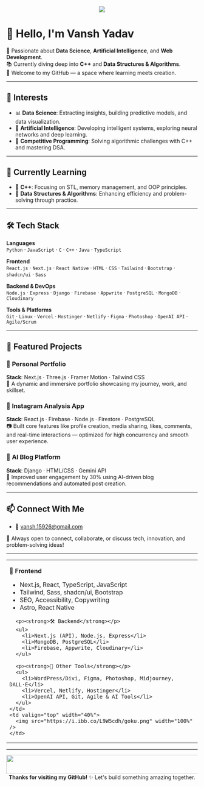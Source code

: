 <div align="center">
  <img src="https://i.ibb.co/XYSXd3j/footer.gif">
</div>

# 👋 Hello, I'm **Vansh Yadav**

🎯 Passionate about **Data Science**, **Artificial Intelligence**, and **Web Development**.  
📚 Currently diving deep into **C++** and **Data Structures & Algorithms**.  
🚀 Welcome to my GitHub — a space where learning meets creation.

---

## 👀 Interests

- 📊 **Data Science**: Extracting insights, building predictive models, and data visualization.
- 🤖 **Artificial Intelligence**: Developing intelligent systems, exploring neural networks and deep learning.
- 🧠 **Competitive Programming**: Solving algorithmic challenges with C++ and mastering DSA.

---

## 🌱 Currently Learning

- 🧩 **C++**: Focusing on STL, memory management, and OOP principles.
- 🧮 **Data Structures & Algorithms**: Enhancing efficiency and problem-solving through practice.

---

## 🛠️ Tech Stack

**Languages**  
`Python` · `JavaScript` · `C` · `C++` · `Java` · `TypeScript`

**Frontend**  
`React.js` · `Next.js` · `React Native` · `HTML` · `CSS` · `Tailwind` · `Bootstrap` · `shadcn/ui` · `Sass`

**Backend & DevOps**  
`Node.js` · `Express` · `Django` · `Firebase` · `Appwrite` · `PostgreSQL` · `MongoDB` · `Cloudinary`

**Tools & Platforms**  
`Git` · `Linux` · `Vercel` · `Hostinger` · `Netlify` · `Figma` · `Photoshop` · `OpenAI API` · `Agile/Scrum`

---

## 🔭 Featured Projects

### 🔹 **Personal Portfolio**  
**Stack**: Next.js · Three.js · Framer Motion · Tailwind CSS  
🎨 A dynamic and immersive portfolio showcasing my journey, work, and skillset.

### 🔹 **Instagram Analysis App**  
**Stack**: React.js · Firebase · Node.js · Firestore · PostgreSQL  
📷 Built core features like profile creation, media sharing, likes, comments, and real-time interactions — optimized for high concurrency and smooth user experience.

### 🔹 **AI Blog Platform**  
**Stack**: Django · HTML/CSS · Gemini API  
🧠 Improved user engagement by 30% using AI-driven blog recommendations and automated post creation.

---

## 📫 Connect With Me

- 📧 [vansh.15926@gmail.com](mailto:vansh.15926@gmail.com)

💬 Always open to connect, collaborate, or discuss tech, innovation, and problem-solving ideas!

---

<table>
  <tr>
    <td valign="top" width="60%">
      <p><strong>🎨 Frontend</strong></p>
      <ul>
        <li>Next.js, React, TypeScript, JavaScript</li>
        <li>Tailwind, Sass, shadcn/ui, Bootstrap</li>
        <li>SEO, Accessibility, Copywriting</li>
        <li>Astro, React Native</li>
      </ul>

      <p><strong>🛠 Backend</strong></p>
      <ul>
        <li>Next.js (API), Node.js, Express</li>
        <li>MongoDB, PostgreSQL</li>
        <li>Firebase, Appwrite, Cloudinary</li>
      </ul>

      <p><strong>📁 Other Tools</strong></p>
      <ul>
        <li>WordPress/Divi, Figma, Photoshop, Midjourney, DALL·E</li>
        <li>Vercel, Netlify, Hostinger</li>
        <li>OpenAI API, Git, Agile & AI Tools</li>
      </ul>
    </td>
    <td valign="top" width="40%">
      <img src="https://i.ibb.co/L9W5cdh/goku.png" width="100%" />
    </td>
  </tr>
</table>

---

<div align="center">
  <img src="https://i.ibb.co/qB2dNN7/blank.png" style="width: 675px; height:50px;" />
  <br/>
  <strong>Thanks for visiting my GitHub!</strong> ✨ Let's build something amazing together.
</div>
